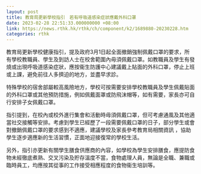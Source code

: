 ```yaml
---
layout: post
title: 教育局更新學校指引　若有呼吸道感染症狀應戴外科口罩
date: 2023-02-28 22:51:33.000000000 +08:00
link: https://news.rthk.hk/rthk/ch/component/k2/1689880-20230228.htm
categories: rthk
---
```


教育局更新學校健康指引，提及政府3月1日起全面撤銷強制佩戴口罩的要求，所有學校教職員、學生及到訪人士在校舍範圍內毋須佩戴口罩。如教職員及學生有發燒或出現呼吸道感染症狀，應按衞生防護中心建議戴上貼面的外科口罩，停止上班或上課，避免前往人多擠迫的地方，並盡早求診。

特殊學校的宿舍部屬較高風險地方，學校可按需要安排學校教職員及學生佩戴貼面的外科口罩或其他預防措施，例如佩戴面罩或防飛沫帽等，如有需要，家長亦可自行安排子女佩戴口罩。

指引提到，在校內或校外進行集會和活動時毋須佩戴口罩，但可考慮通風及其他適當社交接觸等安排。考慮到學生已經歷了一段需要佩戴口罩的日子，部分學生或會對撤銷佩戴口罩的要求感到不適應，建議學校及家長參考教育局相關資訊 ，協助學生逐步適應新的生活習慣，正面地迎接復常的學校生活。

另外，指引亦更新有關學生膳食供應商的內容，如學校為學生安排膳食，應提防食物未經徹底煮熟、交叉污染及貯存溫度不當，食物處理人員，無論是全職、兼職或臨時員工，均應按其從事的工作接受相應程度的食物衞生培訓等。
